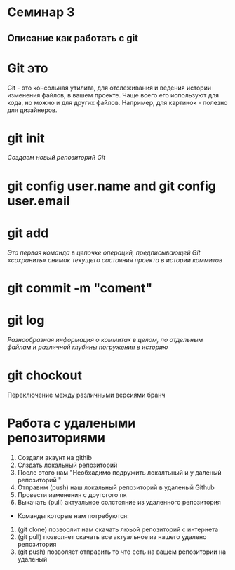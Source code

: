 # Семинар 3

## Описание как работать с git

# Git это
 
 Git - это консольная утилита, для отслеживания и ведения истории изменения файлов, в вашем проекте. Чаще всего его используют для кода, но можно и для других файлов. Например, для картинок - полезно для дизайнеров.

# git init

 _*Создаем новый репозиторий Git*_

# git config user.name and  git config user.email

# git add

_*Это первая команда в цепочке операций, предписывающей Git «сохранить» снимок текущего состояния проекта в истории коммитов*_

# git commit -m "coment"

# git log

_*Разнообразная информация о коммитах в целом, по отдельным файлам и различной глубины погружения в историю*_

# git chockout 

Переключение между различными версиями бранч

# Работа с удалеными репозиториями
1. Создали акаунт на githib
2. Слздать локальный репозиторий
3. После этого нам "Необхадимо подружить локалтьный и у даленый репозиторий "
4. Отправим (push) наш локальный репозиторий в удаленый Github
5. Провести изменения с другогого пк
6. Выкачать (pull) актуальное солстояние из удаленного репозитория
* Команды которые нам потребуются:
 1. (git clone) позвоолит нам скачать люьой репозиторий с интернета
 2. (git pull) позволяет скачать все актуальное из нашего удалено репозитория
 3. (git push) позволяет отправить то что есть на вашем репозитории на удаленый
 
